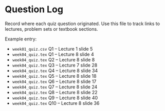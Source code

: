 # Question Log

Record where each quiz question originated. Use this file to track links to lectures, problem sets or textbook sections.

Example entry:
- `week01_quiz.csv` Q1 – Lecture 1 slide 5
- `week04_quiz.tex` Q1 – Lecture 8 slide 4
- `week04_quiz.tex` Q2 – Lecture 8 slide 8
- `week04_quiz.tex` Q3 – Lecture 7 slide 28
- `week04_quiz.tex` Q4 – Lecture 8 slide 34
- `week04_quiz.tex` Q5 – Lecture 8 slide 18
- `week04_quiz.tex` Q6 – Lecture 8 slide 17
- `week04_quiz.tex` Q7 – Lecture 8 slide 24
- `week04_quiz.tex` Q8 – Lecture 8 slide 22
- `week04_quiz.tex` Q9 – Lecture 8 slide 40
- `week04_quiz.tex` Q10 – Lecture 8 slide 36
